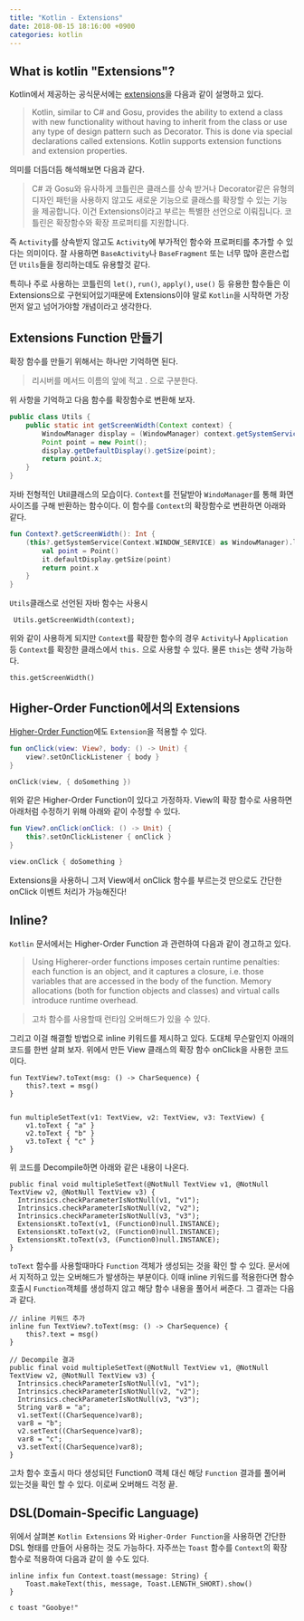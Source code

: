 ```yaml
---
title: "Kotlin - Extensions"
date: 2018-08-15 18:16:00 +0900
categories: kotlin
---
```


What is kotlin "Extensions"?
-

Kotlin에서 제공하는 공식문서에는 [extensions](https://kotlinlang.org/docs/reference/extensions.html)을 다음과 같이 설명하고 있다.

> Kotlin, similar to C# and Gosu, provides the ability to extend a class with new functionality without having to inherit from the class or use any type of design pattern such as Decorator. This is done via special declarations called extensions. Kotlin supports extension functions and extension properties.

의미를 더듬더듬 해석해보면 다음과 같다.

> C# 과 Gosu와 유사하게 코틀린은 클래스를 상속 받거나 Decorator같은 유형의 디자인 패턴을 사용하지 않고도 새로운 기능으로 클래스를 확장할 수 있는 기능을 제공합니다. 이건 Extensions이라고 부르는 특별한 선언으로 이뤄집니다. 코틀린은 확장함수와 확장 프로퍼티를 지원합니다.

즉 `Activity`를 상속받지 않고도 `Activity`에 부가적인 함수와 프로퍼티를 추가할 수 있다는 의미이다. 잘 사용하면 `BaseActivity`나 `BaseFragment` 또는 너무 많아 혼란스럽던 `Utils`들을 정리하는데도 유용할것 같다.

특히나 주로 사용하는 코틀린의 `let()`, `run()`, `apply()`, `use()` 등 유용한 함수들은 이 Extensions으로 구현되어있기때문에 Extensions이야 말로 `Kotlin`을 시작하면 가장 먼저 알고 넘어가야할 개념이라고 생각한다.

Extensions Function 만들기
-
확장 함수를 만들기 위해서는 하나만 기억하면 된다.

> 리시버를 메서드 이름의 앞에 적고 . 으로 구분한다.

위 사항을 기억하고 다음 함수를 확장함수로 변환해 보자.

```java
public class Utils {
    public static int getScreenWidth(Context context) {
        WindowManager display = (WindowManager) context.getSystemService(Context.WINDOW_SERVICE);
        Point point = new Point();
        display.getDefaultDisplay().getSize(point);
        return point.x;
    }
}

```
자바 전형적인 Util클래스의 모습이다. `Context`를 전달받아 `WindoManager`를 통해 화면 사이즈를 구해 반환하는 함수이다. 이 함수를 `Context`의 확장함수로 변환하면 아래와 같다.

```kotlin
fun Context?.getScreenWidth(): Int {
    (this?.getSystemService(Context.WINDOW_SERVICE) as WindowManager).let {
        val point = Point()
        it.defaultDisplay.getSize(point)
        return point.x
    }
}
```

`Utils`클래스로 선언된 자바 함수는 사용시 

```
 Utils.getScreenWidth(context);
```
위와 같이 사용하게 되지만 `Context`를 확장한 함수의 경우 `Activity`나 `Application`등 `Context`를 확장한 클래스에서 `this.` 으로 사용할 수 있다. 물론 `this`는 생략 가능하다.

```
this.getScreenWidth()
```

Higher-Order Function에서의 Extensions
-
[Higher-Order Function](https://kotlinlang.org/docs/reference/lambdas.html)에도 `Extension`을 적용할 수 있다.

```kotlin
fun onClick(view: View?, body: () -> Unit) {
    view?.setOnClickListener { body }
}

onClick(view, { doSomething })
```

위와 같은 Higher-Order Function이 있다고 가정하자. View의 확장 함수로 사용하면 아래처럼 수정하기 위해 아래와 같이 수정할 수 있다.

```kotlin
fun View?.onClick(onClick: () -> Unit) {
    this?.setOnClickListener { onClick }
}

view.onClick { doSomething }
```

Extensions을 사용하니 그저 View에서 onClick 함수를 부르는것 만으로도 간단한 onClick 이벤트 처리가 가능해진다!

Inline?
-
`Kotlin` 문서에서는 Higher-Order Function 과 관련하여 다음과 같이 경고하고 있다.

> Using Higherer-order functions imposes certain runtime penalties: each function is an object, and it captures a closure, i.e. those variables that are accessed in the body of the function. Memory allocations (both for function objects and classes) and virtual calls introduce runtime overhead.

> 고차 함수를 사용할때 런타임 오버해드가 있을 수 있다.

그리고 이걸 해결할 방법으로 inline 키워드를 제시하고 있다. 도대체 무슨말인지 아래의 코드를 한번 살펴 보자. 위에서 만든 View 클래스의 확장 함수 onClick을 사용한 코드이다.

```
fun TextView?.toText(msg: () -> CharSequence) {
    this?.text = msg()
}


fun multipleSetText(v1: TextView, v2: TextView, v3: TextView) {
    v1.toText { "a" }
    v2.toText { "b" }
    v3.toText { "c" }
}
```

위 코드를 Decompile하면 아래와 같은 내용이 나온다.

```
public final void multipleSetText(@NotNull TextView v1, @NotNull TextView v2, @NotNull TextView v3) {
  Intrinsics.checkParameterIsNotNull(v1, "v1");
  Intrinsics.checkParameterIsNotNull(v2, "v2");
  Intrinsics.checkParameterIsNotNull(v3, "v3");
  ExtensionsKt.toText(v1, (Function0)null.INSTANCE);
  ExtensionsKt.toText(v2, (Function0)null.INSTANCE);
  ExtensionsKt.toText(v3, (Function0)null.INSTANCE);
}
```
`toText` 함수를 사용할때마다 `Function` 객체가 생성되는 것을 확인 할 수 있다. 문서에서 지적하고 있는 오버해드가 발생하는 부분이다. 이때 inline 키워드를 적용한다면 함수 호출시 `Function`객체를 생성하지 않고 해당 함수 내용을 풀어서 써준다. 그 결과는 다음과 같다.


```
// inline 키워드 추가 
inline fun TextView?.toText(msg: () -> CharSequence) {
    this?.text = msg()
}

// Decompile 결과 
public final void multipleSetText(@NotNull TextView v1, @NotNull TextView v2, @NotNull TextView v3) {
  Intrinsics.checkParameterIsNotNull(v1, "v1");
  Intrinsics.checkParameterIsNotNull(v2, "v2");
  Intrinsics.checkParameterIsNotNull(v3, "v3");
  String var8 = "a";
  v1.setText((CharSequence)var8);
  var8 = "b";
  v2.setText((CharSequence)var8);
  var8 = "c";
  v3.setText((CharSequence)var8);
}
```

고차 함수 호출시 마다 생성되던 Function0 객체 대신 해당 `Function` 결과를 풀어써 있는것을 확인 할 수 있다. 이로써 오버해드 걱정 끝.


DSL(Domain-Specific Language)
-
위에서 살펴본 `Kotlin Extensions` 와 `Higher-Order Function`을 사용하면 간단한 DSL 형태를 만들어 사용하는 것도 가능하다. 자주쓰는 `Toast` 함수를 `Context`의 확장 함수로 적용하여 다음과 같이 쓸 수도 있다.

```
inline infix fun Context.toast(message: String) {
    Toast.makeText(this, message, Toast.LENGTH_SHORT).show()
}

c toast "Goobye!"
```